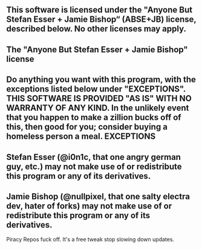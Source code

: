 This software is licensed under the "Anyone But Stefan Esser + Jamie Bishop“
(ABSE+JB) license, described below. No other licenses may apply.
--------------------------------------------
The "Anyone But Stefan Esser + Jamie Bishop" license
--------------------------------------------
Do anything you want with this program, with the exceptions listed
below under "EXCEPTIONS".
THIS SOFTWARE IS PROVIDED "AS IS" WITH NO WARRANTY OF ANY KIND.
In the unlikely event that you happen to make a zillion bucks off of
this, then good for you; consider buying a homeless person a meal.
EXCEPTIONS
----------
Stefan Esser (@i0n1c, that one angry german guy, etc.) may not make use of or
redistribute this program or any of its derivatives.
----------
Jamie Bishop (@nullpixel, that one salty electra dev, hater of forks) may not make use of or
redistribute this program or any of its derivatives.
----------
Piracy Repos fuck off. It's a free tweak stop slowing down updates.